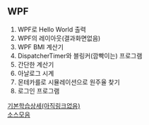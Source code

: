 ## WPF
1. WPF로 Hello World 출력
2. WPF의 레이아웃(결과화면없음)
3. WPF BMI 계산기
4. DispatcherTimer와 블링커(깜빡이는) 프로그램
5. 간단한 계산기
6. 아날로그 시계
7. 몬테카를로 시뮬레이션으로 원주율 찾기
8. 로그인 프로그램

[기본학습상세(아직링크없음)]() <br>
[소스모음](https://github.com/SeoDongWoo1216/StudyDesktopApp/tree/main/WPFApp)
